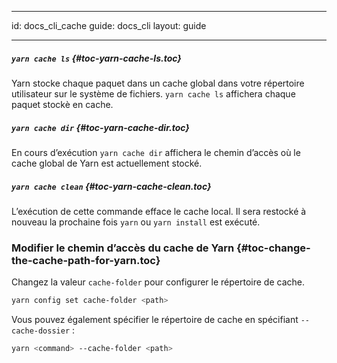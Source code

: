 * * *

id: docs_cli_cache guide: docs_cli layout: guide

* * *

##### `yarn cache ls` [](#toc-yarn-cache-ls){#toc-yarn-cache-ls.toc}

Yarn stocke chaque paquet dans un cache global dans votre répertoire utilisateur sur le système de fichiers. `yarn cache ls` affichera chaque paquet stockè en cache.

##### `yarn cache dir` [](#toc-yarn-cache-dir){#toc-yarn-cache-dir.toc}

En cours d’exécution `yarn cache dir` affichera le chemin d’accès où le cache global de Yarn est actuellement stocké.

##### `yarn cache clean` [](#toc-yarn-cache-clean){#toc-yarn-cache-clean.toc}

L’exécution de cette commande efface le cache local. Il sera restocké à nouveau la prochaine fois `yarn` ou `yarn install` est exécuté.

### Modifier le chemin d’accès du cache de Yarn [](#toc-change-the-cache-path-for-yarn){#toc-change-the-cache-path-for-yarn.toc}

Changez la valeur `cache-folder` pour configurer le répertoire de cache.

```sh
yarn config set cache-folder <path>
```

Vous pouvez également spécifier le répertoire de cache en spécifiant `--cache-dossier` :

```sh
yarn <command> --cache-folder <path>
```